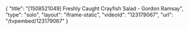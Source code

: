 {
    "title": "[1508521049] Freshly Caught Crayfish Salad - Gordon Ramsay",
    "type": "solo",
    "layout": "iframe-static",
    "videoId": "123179067",
    "url": "\/tvpembed\/123179067"
}